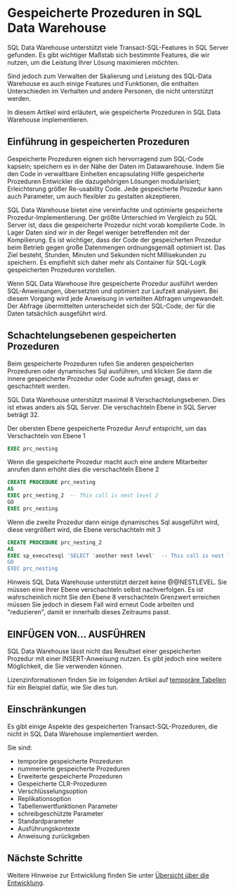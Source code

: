 <properties
   pageTitle="Gespeicherten Prozeduren in SQL Data Warehouse | Microsoft Azure"
   description="Tipps für die Implementierung von gespeicherter Prozeduren in Azure SQL-Data Warehouse für die Entwicklung von Lösungen."
   services="sql-data-warehouse"
   documentationCenter="NA"
   authors="jrowlandjones"
   manager="barbkess"
   editor=""/>

<tags
   ms.service="sql-data-warehouse"
   ms.devlang="NA"
   ms.topic="article"
   ms.tgt_pltfrm="NA"
   ms.workload="data-services"
   ms.date="06/30/2016"
   ms.author="jrj;barbkess;sonyama"/>

# <a name="stored-procedures-in-sql-data-warehouse"></a>Gespeicherte Prozeduren in SQL Data Warehouse

SQL Data Warehouse unterstützt viele Transact-SQL-Features in SQL Server gefunden. Es gibt wichtiger Maßstab sich bestimmte Features, die wir nutzen, um die Leistung Ihrer Lösung maximieren möchten.

Sind jedoch zum Verwalten der Skalierung und Leistung des SQL-Data Warehouse es auch einige Features und Funktionen, die enthalten Unterschieden im Verhalten und andere Personen, die nicht unterstützt werden.

In diesem Artikel wird erläutert, wie gespeicherte Prozeduren in SQL Data Warehouse implementieren.

## <a name="introducing-stored-procedures"></a>Einführung in gespeicherten Prozeduren
Gespeicherte Prozeduren eignen sich hervorragend zum SQL-Code kapseln; speichern es in der Nähe der Daten im Datawarehouse. Indem Sie den Code in verwaltbare Einheiten encapsulating Hilfe gespeicherte Prozeduren Entwickler die dazugehörigen Lösungen modularisiert; Erleichterung größer Re-usability Code. Jede gespeicherte Prozedur kann auch Parameter, um auch flexibler zu gestalten akzeptieren.

SQL Data Warehouse bietet eine vereinfachte und optimierte gespeicherte Prozedur-Implementierung. Der größte Unterschied im Vergleich zu SQL Server ist, dass die gespeicherte Prozedur nicht vorab kompilierte Code. In Lager Daten sind wir in der Regel weniger betreffenden mit der Kompilierung. Es ist wichtiger, dass der Code der gespeicherten Prozedur beim Betrieb gegen große Datenmengen ordnungsgemäß optimiert ist. Das Ziel besteht, Stunden, Minuten und Sekunden nicht Millisekunden zu speichern. Es empfiehlt sich daher mehr als Container für SQL-Logik gespeicherten Prozeduren vorstellen.     

Wenn SQL Data Warehouse Ihre gespeicherte Prozedur ausführt werden SQL-Anweisungen, übersetzten und optimiert zur Laufzeit analysiert. Bei diesem Vorgang wird jede Anweisung in verteilten Abfragen umgewandelt. Der Abfrage übermittelten unterscheidet sich der SQL-Code, der für die Daten tatsächlich ausgeführt wird.

## <a name="nesting-stored-procedures"></a>Schachtelungsebenen gespeicherten Prozeduren
Beim gespeicherte Prozeduren rufen Sie anderen gespeicherten Prozeduren oder dynamisches Sql ausführen, und klicken Sie dann die innere gespeicherte Prozedur oder Code aufrufen gesagt, dass er geschachtelt werden.

SQL Data Warehouse unterstützt maximal 8 Verschachtelungsebenen. Dies ist etwas anders als SQL Server. Die verschachteln Ebene in SQL Server beträgt 32.

Der obersten Ebene gespeicherte Prozedur Anruf entspricht, um das Verschachteln von Ebene 1

```sql
EXEC prc_nesting
```
Wenn die gespeicherte Prozedur macht auch eine andere Mitarbeiter anrufen dann erhöht dies die verschachteln Ebene 2
```sql
CREATE PROCEDURE prc_nesting
AS
EXEC prc_nesting_2  -- This call is nest level 2
GO
EXEC prc_nesting
```
Wenn die zweite Prozedur dann einige dynamisches Sql ausgeführt wird, diese vergrößert wird, die Ebene verschachteln mit 3
```sql
CREATE PROCEDURE prc_nesting_2
AS
EXEC sp_executesql 'SELECT 'another nest level'  -- This call is nest level 2
GO
EXEC prc_nesting
```

Hinweis SQL Data Warehouse unterstützt derzeit keine @@NESTLEVEL. Sie müssen eine Ihrer Ebene verschachteln selbst nachverfolgen. Es ist wahrscheinlich nicht Sie den Ebene 8 verschachteln Grenzwert erreichen müssen Sie jedoch in diesem Fall wird erneut Code arbeiten und "reduzieren", damit er innerhalb dieses Zeitraums passt.

## <a name="insertexecute"></a>EINFÜGEN VON... AUSFÜHREN
SQL Data Warehouse lässt nicht das Resultset einer gespeicherten Prozedur mit einer INSERT-Anweisung nutzen. Es gibt jedoch eine weitere Möglichkeit, die Sie verwenden können.

Lizenzinformationen finden Sie im folgenden Artikel auf [temporäre Tabellen] für ein Beispiel dafür, wie Sie dies tun.

## <a name="limitations"></a>Einschränkungen

Es gibt einige Aspekte des gespeicherten Transact-SQL-Prozeduren, die nicht in SQL Data Warehouse implementiert werden.

Sie sind:

- temporäre gespeicherte Prozeduren
- nummerierte gespeicherte Prozeduren
- Erweiterte gespeicherte Prozeduren
- Gespeicherte CLR-Prozeduren
- Verschlüsselungsoption
- Replikationsoption
- Tabellenwertfunktionen Parameter
- schreibgeschützte Parameter
- Standardparameter
- Ausführungskontexte
- Anweisung zurückgeben

## <a name="next-steps"></a>Nächste Schritte
Weitere Hinweise zur Entwicklung finden Sie unter [Übersicht über die Entwicklung][].

<!--Image references-->

<!--Article references-->
[temporäre Tabellen]: ./sql-data-warehouse-tables-temporary.md#modularizing-code
[Übersicht über die Entwicklung]: ./sql-data-warehouse-overview-develop.md

<!--MSDN references-->
[nest level]: https://msdn.microsoft.com/library/ms187371.aspx

<!--Other Web references-->
